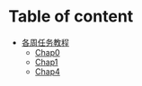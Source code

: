  # Table of content

* [各周任务教程](Introduction.md)
    * [Chap0](Chap0note.md)
    * [Chap1](chap1note.md)
    * [Chap4](chap4note.md)

